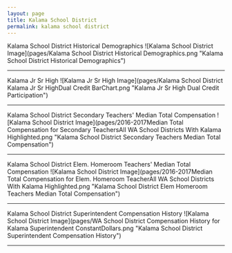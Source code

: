 ```yaml
---
layout: page
title: Kalama School District
permalink: kalama school district
---
```



Kalama School District Historical Demographics
![Kalama School District Image](pages/Kalama School District Historical Demographics.png "Kalama School District Historical Demographics")

___

Kalama Jr Sr High
![Kalama Jr Sr High Image](pages/Kalama School District Kalama Jr Sr HighDual Credit BarChart.png "Kalama Jr Sr High Dual Credit Participation")

___

Kalama School District Secondary Teachers' Median Total Compensation
![Kalama School District Image](pages/2016-2017Median Total Compensation for Secondary TeachersAll WA School Districts With Kalama Highlighted.png "Kalama School District Secondary Teachers Median Total Compensation")

___

Kalama School District Elem. Homeroom Teachers' Median Total Compensation
![Kalama School District Image](pages/2016-2017Median Total Compensation for Elem. Homeroom TeacherAll WA School Districts With Kalama Highlighted.png "Kalama School District Elem Homeroom Teachers Median Total Compensation")

___

Kalama School District Superintendent Compensation History
![Kalama School District Image](pages/WA School District Compensation History for Kalama Superintendent ConstantDollars.png "Kalama School District Superintendent Compensation History")

___

